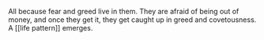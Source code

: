 All because fear and greed live in them. They are afraid of being out of money, and once they get it, they get caught up in greed and covetousness. A [[life pattern]] emerges.